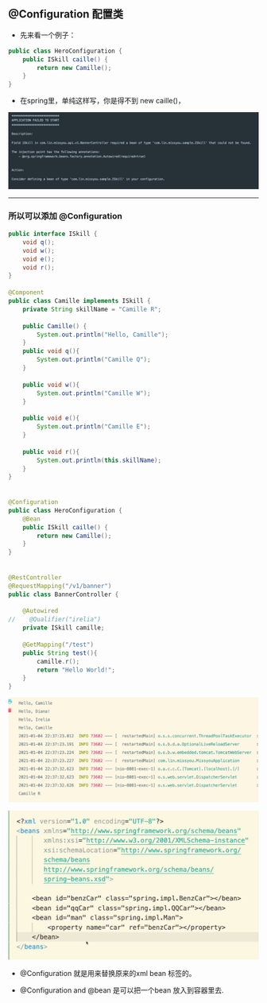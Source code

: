 ## @Configuration 配置类

- 先来看一个例子：

```java
public class HeroConfiguration {
    public ISkill caille() {
        return new Camille();
    }
}
```

- 在spring里，单纯这样写，你是得不到 new caille()， 

![](img/2021-01-20-14-30-30.png)


---

### 所以可以添加 @Configuration


```java
public interface ISkill {
    void q();
    void w();
    void e();
    void r();
}

@Component
public class Camille implements ISkill {
    private String skillName = "Camille R";

    public Camille() {
        System.out.println("Hello, Camille");
    }
    public void q(){
        System.out.println("Camille Q");
    }

    public void w(){
        System.out.println("Camille W");
    }

    public void e(){
        System.out.println("Camille E");
    }

    public void r(){
        System.out.println(this.skillName);
    }
}


@Configuration
public class HeroConfiguration {
    @Bean
    public ISkill caille() {
        return new Camille();
    }
}


@RestController
@RequestMapping("/v1/banner")
public class BannerController {

    @Autowired
//    @Qualifier("irelia")
    private ISkill camille;

    @GetMapping("/test")
    public String test(){
        camille.r();
        return "Hello World!";
    }
}
```


![](img/2021-01-04-22-40-44.png)


![](img/2021-01-04-22-51-40.png)

- @Configuration 就是用来替换原来的xml bean 标签的。

- @Configuration and @bean 是可以把一个bean 放入到容器里去.









































